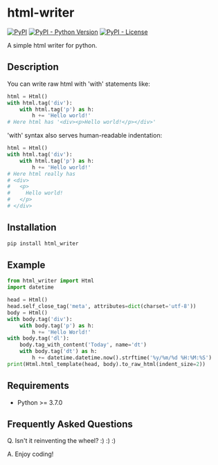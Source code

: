 html-writer
====


[![PyPI](https://img.shields.io/pypi/v/html_writer.svg)](https://github.com/KKawamura1/html-writer)
[![PyPI - Python Version](https://img.shields.io/pypi/pyversions/html_writer.svg)](https://github.com/KKawamura1/html-writer)
[![PyPI - License](https://img.shields.io/pypi/l/html_writer.svg)](https://github.com/KKawamura1/html-writer)


A simple html writer for python.


## Description

You can write raw html with 'with' statements like:
```python
html = Html()
with html.tag('div'):
    with html.tag('p') as h:
        h += 'Hello world!'
# Here html has '<div><p>Hello world!</p></div>'
``` 

'with' syntax also serves human-readable indentation:
```python
html = Html()
with html.tag('div'):
    with html.tag('p') as h:
        h += 'Hello world!'
# Here html really has 
# <div>
#   <p>
#     Hello world!
#   </p>
# </div>
``` 

## Installation
```bash
pip install html_writer
```


## Example
```python
from html_writer import Html
import datetime

head = Html()
head.self_close_tag('meta', attributes=dict(charset='utf-8'))
body = Html()
with body.tag('div'):
    with body.tag('p') as h:
        h += 'Hello World!'
with body.tag('dl'):
    body.tag_with_content('Today', name='dt')
    with body.tag('dt') as h:
        h += datetime.datetime.now().strftime('%y/%m/%d %H:%M:%S')
print(Html.html_template(head, body).to_raw_html(indent_size=2))
```

## Requirements
- Python >= 3.7.0

## Frequently Asked Questions

Q. Isn't it reinventing the wheel? :) :) :)

A. Enjoy coding!
